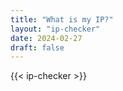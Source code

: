 ```yaml
---
title: "What is my IP?"
layout: "ip-checker"
date: 2024-02-27
draft: false
---
```


{{< ip-checker >}} 